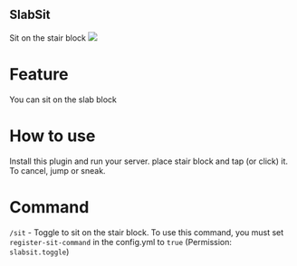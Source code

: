 ## SlabSit
Sit on the stair block
<img src="hhttps://github.com/brokiem/SlabSit/blob/master/assets/slabsit.PNG">

# Feature
You can sit on the slab block

# How to use
Install this plugin and run your server. place stair block and tap (or click) it. To cancel, jump or sneak.

# Command 
```/sit``` - Toggle to sit on the stair block. To use this command, you must set ```register-sit-command``` in the config.yml to ```true``` (Permission:``` slabsit.toggle```)
